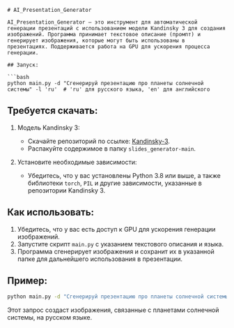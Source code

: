 ```
# AI_Presentation_Generator

AI_Presentation_Generator — это инструмент для автоматической генерации презентаций с использованием модели Kandinsky 3 для создания изображений. Программа принимает текстовое описание (промпт) и генерирует изображения, которые могут быть использованы в презентациях. Поддерживается работа на GPU для ускорения процесса генерации.

## Запуск:

```bash
python main.py -d "Сгенерируй презентацию про планеты солнечной системы" -l 'ru'  # 'ru' для русского языка, 'en' для английского
```

## Требуется скачать:

1. Модель Kandinsky 3:
   - Скачайте репозиторий по ссылке: [Kandinsky-3](https://github.com/ai-forever/Kandinsky-3/tree/25d55515b177fab34af190abee822a3411b2f24d).
   - Распакуйте содержимое в папку `slides_generator-main`.

2. Установите необходимые зависимости:
   - Убедитесь, что у вас установлены Python 3.8 или выше, а также библиотеки `torch`, `PIL` и другие зависимости, указанные в репозитории Kandinsky 3.

## Как использовать:

1. Убедитесь, что у вас есть доступ к GPU для ускорения генерации изображений.
2. Запустите скрипт `main.py` с указанием текстового описания и языка.
3. Программа сгенерирует изображения и сохранит их в указанной папке для дальнейшего использования в презентации.

## Пример:

```bash
python main.py -d "Сгенерируй презентацию про планеты солнечной системы" -l 'ru'
```

Этот запрос создаст изображения, связанные с планетами солнечной системы, на русском языке.
```
